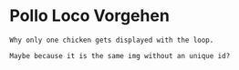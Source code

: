 # Pollo Loco Vorgehen



```pseudocode
Why only one chicken gets displayed with the loop. 

Maybe because it is the same img without an unique id?




```

```javascript

```

